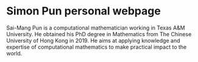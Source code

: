 # Simon Pun personal webpage

Sai-Mang Pun is a computational mathematician working in Texas A&M University. He obtained his PhD degree in Mathematics from The Chinese University of Hong Kong in 2019. He aims at applying knowledge and expertise of computational mathematics to make practical impact to the world.
